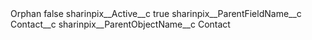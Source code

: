 <?xml version="1.0" encoding="UTF-8"?>
<CustomMetadata xmlns="http://soap.sforce.com/2006/04/metadata" xmlns:xsi="http://www.w3.org/2001/XMLSchema-instance" xmlns:xsd="http://www.w3.org/2001/XMLSchema">
    <label>Orphan</label>
    <protected>false</protected>
    <values>
        <field>sharinpix__Active__c</field>
        <value xsi:type="xsd:boolean">true</value>
    </values>
    <values>
        <field>sharinpix__ParentFieldName__c</field>
        <value xsi:type="xsd:string">Contact__c</value>
    </values>
    <values>
        <field>sharinpix__ParentObjectName__c</field>
        <value xsi:type="xsd:string">Contact</value>
    </values>
</CustomMetadata>
